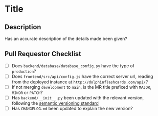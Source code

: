 # Title

## Description

Has an accurate description of the details made been given?

## Pull Requestor Checklist

- [ ] Does `backend/database/database_config.py` have the type of `production`?
- [ ] Does `frontend/src/api/config.js` have the correct server url, reading from the deployed instance at `http://dolphinflashcards.com/api/`?
- [ ] If not merging `development` to `main`, is the MR title prefixed with `MAJOR`, `MINOR` or `PATCH`?
- [ ] Has `backend/__init__.py` been updated with the relevant version, following the [semantic versioning standard](https://semver.org)
- [ ] Has `CHANGELOG.md` been updated to explain the new version?
